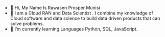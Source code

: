 - 👋 Hi, My Name Is Rawasen Prosper Munisi
- 👀 I am a Cloud RAN and Data Scientist . I combine my knowledge of Cloud software and data science to build data driven products that can solve problems.
- 🌱 I’m currently learning Languages Python, SQL, JavaScript.
